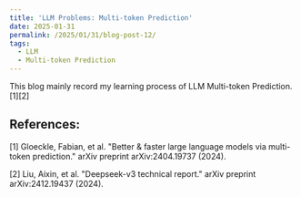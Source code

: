 ```yaml
---
title: 'LLM Problems: Multi-token Prediction'
date: 2025-01-31
permalink: /2025/01/31/blog-post-12/
tags:
  - LLM
  - Multi-token Prediction
---
```


This blog mainly record my learning process of LLM Multi-token Prediction.[1][2]











## References:
[1] Gloeckle, Fabian, et al. "Better & faster large language models via multi-token prediction." arXiv preprint arXiv:2404.19737 (2024).

[2] Liu, Aixin, et al. "Deepseek-v3 technical report." arXiv preprint arXiv:2412.19437 (2024).
